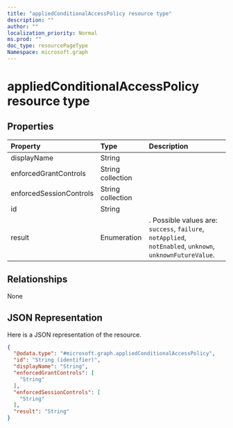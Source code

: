 ```yaml
---
title: "appliedConditionalAccessPolicy resource type"
description: ""
author: ""
localization_priority: Normal
ms.prod: ""
doc_type: resourcePageType
Namespace: microsoft.graph
---
```



# appliedConditionalAccessPolicy resource type



## Properties
|Property|Type|Description|
|:---|:---|:---|
|displayName|String||
|enforcedGrantControls|String collection||
|enforcedSessionControls|String collection||
|id|String||
|result|Enumeration|. Possible values are: `success`, `failure`, `notApplied`, `notEnabled`, `unknown`, `unknownFutureValue`.|

## Relationships
None

## JSON Representation
Here is a JSON representation of the resource.
<!-- {
  "blockType": "resource",
  "@odata.type": "microsoft.graph.appliedConditionalAccessPolicy"
}
-->
``` json
{
  "@odata.type": "#microsoft.graph.appliedConditionalAccessPolicy",
  "id": "String (identifier)",
  "displayName": "String",
  "enforcedGrantControls": [
    "String"
  ],
  "enforcedSessionControls": [
    "String"
  ],
  "result": "String"
}
```

